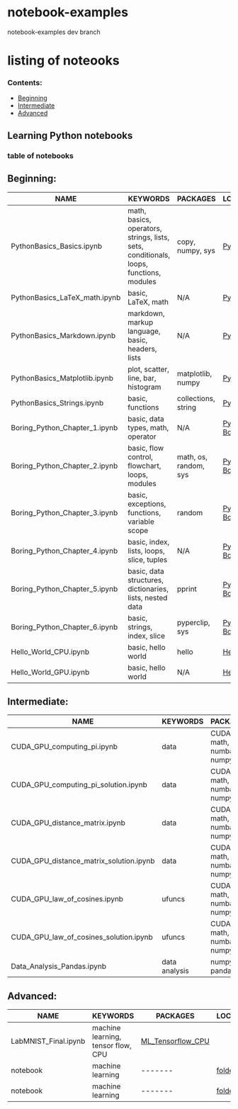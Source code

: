 # notebook-examples
notebook-examples dev branch
# listing of noteooks
### <a name="top">**Contents:**
* [Beginning](#beginning)
* [Intermediate](#intermediate)
* [Advanced](#advanced)
 
## Learning Python notebooks
### table of notebooks

## Beginning: <a name="beginning"></a> 
| **NAME** | **KEYWORDS** | **PACKAGES** | **LOCATION/LINK** |
| ------- |  ------- | ------- |------- |
| PythonBasics_Basics.ipynb | math, basics, operators, strings, lists, sets, conditionals, loops, functions, modules | copy, numpy, sys | [PythonBasics](https://github.com/sdsc-hpc-training-dev/notebook-examples/tree/main/PythonBasics) |
| PythonBasics_LaTeX_math.ipynb | basic, LaTeX, math  | N/A | [PythonBasics](https://github.com/sdsc-hpc-training-dev/notebook-examples/tree/main/PythonBasics) |
| PythonBasics_Markdown.ipynb | markdown, markup language, basic, headers, lists | N/A | [PythonBasics](https://github.com/sdsc-hpc-training-dev/notebook-examples/tree/main/PythonBasics) |
| PythonBasics_Matplotlib.ipynb | plot, scatter, line, bar, histogram | matplotlib, numpy | [PythonBasics](https://github.com/sdsc-hpc-training-dev/notebook-examples/tree/main/PythonBasics) |
| PythonBasics_Strings.ipynb | basic, functions | collections, string | [PythonBasics](https://github.com/sdsc-hpc-training-dev/notebook-examples/tree/main/PythonBasics) |
| Boring_Python_Chapter_1.ipynb |  basic, data types, math, operator | N/A | [PythonBasics / Boring Python](https://github.com/sdsc-hpc-training-dev/notebook-examples/tree/main/PythonBasics/Boring_Python)|
| Boring_Python_Chapter_2.ipynb |  basic, flow control, flowchart, loops, modules | math, os, random, sys | [PythonBasics / Boring Python](https://github.com/sdsc-hpc-training-dev/notebook-examples/tree/main/PythonBasics/Boring_Python)|
| Boring_Python_Chapter_3.ipynb |  basic, exceptions, functions, variable scope | random | [PythonBasics / Boring Python](https://github.com/sdsc-hpc-training-dev/notebook-examples/tree/main/PythonBasics/Boring_Python)|
| Boring_Python_Chapter_4.ipynb |  basic, index, lists, loops, slice, tuples | N/A | [PythonBasics / Boring Python](https://github.com/sdsc-hpc-training-dev/notebook-examples/tree/main/PythonBasics/Boring_Python)|
| Boring_Python_Chapter_5.ipynb |  basic, data structures, dictionaries, lists, nested data | pprint | [PythonBasics / Boring Python](https://github.com/sdsc-hpc-training-dev/notebook-examples/tree/main/PythonBasics/Boring_Python)|
| Boring_Python_Chapter_6.ipynb |  basic, strings, index, slice | pyperclip, sys | [PythonBasics / Boring Python](https://github.com/sdsc-hpc-training-dev/notebook-examples/tree/main/PythonBasics/Boring_Python)|
| Hello_World_CPU.ipynb |  basic, hello world | hello | [Hello_World](https://github.com/sdsc-hpc-training-dev/notebook-examples/tree/main/Hello_World) |
| Hello_World_GPU.ipynb |  basic, hello world | N/A | [Hello_World](https://github.com/sdsc-hpc-training-dev/notebook-examples/tree/main/Hello_World) |
 
## Intermediate: <a name="intermediate"></a>
| **NAME** | **KEYWORDS** | **PACKAGES** | **LOCATION/LINK** |
| ------- |  ------- | ------- | ------- |
| CUDA_GPU_computing_pi.ipynb | data | CUDA, math, numba, numpy | [CUDA_GPU](https://github.com/sdsc-hpc-training-dev/notebook-examples/tree/main/CUDA_GPU) |
| CUDA_GPU_computing_pi_solution.ipynb | data | CUDA, math, numba, numpy | [CUDA_GPU](https://github.com/sdsc-hpc-training-dev/notebook-examples/tree/main/CUDA_GPU) |
| CUDA_GPU_distance_matrix.ipynb | data | CUDA, math, numba, numpy | [CUDA_GPU](https://github.com/sdsc-hpc-training-dev/notebook-examples/tree/main/CUDA_GPU) |
| CUDA_GPU_distance_matrix_solution.ipynb | data | CUDA, math, numba, numpy | [CUDA_GPU](https://github.com/sdsc-hpc-training-dev/notebook-examples/tree/main/CUDA_GPU) |
| CUDA_GPU_law_of_cosines.ipynb | ufuncs | CUDA, math, numba, numpy | [CUDA_GPU](https://github.com/sdsc-hpc-training-dev/notebook-examples/tree/main/CUDA_GPU) |
| CUDA_GPU_law_of_cosines_solution.ipynb | ufuncs | CUDA, math, numba, numpy | [CUDA_GPU](https://github.com/sdsc-hpc-training-dev/notebook-examples/tree/main/CUDA_GPU) |
| Data_Analysis_Pandas.ipynb | data analysis | numpy, pandas | [Data_Analysis](https://github.com/sdsc-hpc-training-dev/notebook-examples/tree/main/Data_Analysis) |

## Advanced: <a name="advanced"></a>
| **NAME** | **KEYWORDS** | **PACKAGES** | **LOCATION/LINK** |
| ------- |  ------- | ------- | ------- |
| LabMNIST_Final.ipynb | machine learning, tensor flow, CPU | [ML_Tensorflow_CPU](https://github.com/sdsc-hpc-training-dev/notebook-examples/tree/main/deep_learning/ML_Tensorflow_CPU) |
| notebook | machine learning | ------- | [foldername](URL) |
| notebook | machine learning | ------- | [foldername](URL) |
